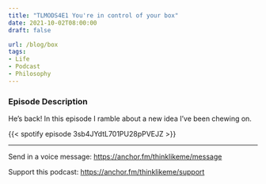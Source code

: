 ```yaml
---
title: "TLMODS4E1 You're in control of your box"
date: 2021-10-02T08:00:00
draft: false

url: /blog/box
tags:
- Life
- Podcast
- Philosophy
---
```


### Episode Description

He’s back! In this episode I ramble about a new idea I’ve been chewing on.

{{< spotify episode 3sb4JYdtL701PU28pPVEJZ >}} 

---
Send in a voice message: https://anchor.fm/thinklikeme/message

Support this podcast: https://anchor.fm/thinklikeme/support